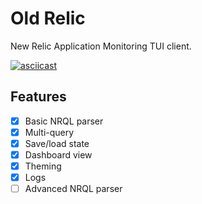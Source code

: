 # Old Relic
New Relic Application Monitoring TUI client.

<!-- ![alt text](https://github.com/amorx1/urelic/blob/main/screenshot.png?raw=true) -->
[![asciicast](https://asciinema.org/a/1ZYQicY32zdoVcJz8K5qrGBmY.svg)](https://asciinema.org/a/1ZYQicY32zdoVcJz8K5qrGBmY)

## Features
 - [x] Basic NRQL parser
 - [x] Multi-query
 - [x] Save/load state
 - [x] Dashboard view
 - [x] Theming
 - [x] Logs
 - [ ] Advanced NRQL parser
